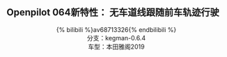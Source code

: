 ## Openpilot 064新特性： 无车道线跟随前车轨迹行驶

<center>
{% bilibili %}av68713326{% endbilibili %}
</center>

<center>
分支：kegman-0.6.4
</center>
<center>
车型：本田雅阁2019
</center>
